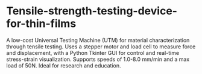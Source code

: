 # Tensile-strength-testing-device-for-thin-films
A low-cost Universal Testing Machine (UTM) for material characterization through tensile testing. Uses a stepper motor and load cell to measure force and displacement, with a Python Tkinter GUI for control and real-time stress-strain visualization. Supports speeds of 1.0-8.0 mm/min and a max load of 50N. Ideal for research and education.
